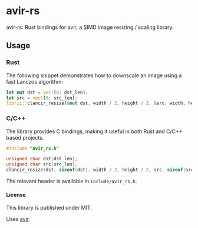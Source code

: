 # avir-rs
avir-rs: Rust bindings for avir, a SIMD image resizing / scaling library.

## Usage 

### Rust
The following snippet demonstrates how to downscale an image using a fast Lanczos algorithm:

```rust
let mut dst = vec![0; dst_len];
let src = vec![0; src_len];
librii::clancir_resize(&mut dst, width / 2, height / 2, &src, width, height);
```
### C/C++
The library provides C bindings, making it useful in both Rust and C/C++ based projects.
```cpp
#include "avir_rs.h"

unsigned char dst[dst_len];
unsigned char src[src_len];
clancir_resize(dst, sizeof(dst), width / 2, height / 2, src, sizeof(src), width, height);
```
The relevant header is available in `include/avir_rs.h`.

#### License
This library is published under MIT.

Uses [avir](https://github.com/avaneev/avir).
